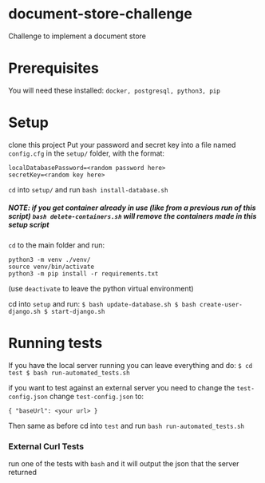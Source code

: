 # document-store-challenge
Challenge to implement a document store

# Prerequisites
You will need these installed:
`docker, postgresql, python3, pip`

# Setup
clone this project
Put your password and secret key into a file named `config.cfg` in the `setup/` folder, with the format:
```
localDatabasePassword=<random password here>
secretKey=<random key here>
```
`cd` into `setup/`
and run `bash install-database.sh`

##### NOTE: if you get container already in use (like from a previous run of this script) `bash delete-containers.sh` will remove the containers made in this setup script

`cd` to the main folder and run:
```
python3 -m venv ./venv/
source venv/bin/activate
python3 -m pip install -r requirements.txt
```
(use `deactivate` to leave the python virtual environment)

cd into `setup` and run:
`
$ bash update-database.sh
$ bash create-user-django.sh
$ start-django.sh
`


# Running tests
If you have the local server running you can leave everything and do:
`$ cd test
$ bash run-automated_tests.sh`

if you want to test against an external server you need to change the `test-config.json`
change `test-config.json` to:

`{
  "baseUrl": <your url>
}`

Then same as before cd into `test` and run `bash run-automated_tests.sh`

### External Curl Tests
run one of the tests with `bash` and it will output the json that the server returned
